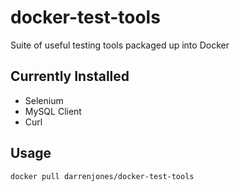 # docker-test-tools

Suite of useful testing tools packaged up into Docker

## Currently Installed
- Selenium
- MySQL Client
- Curl

## Usage
```
docker pull darrenjones/docker-test-tools
```
